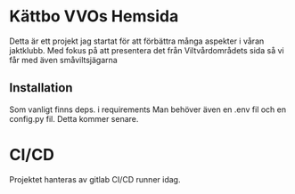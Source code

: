 # Kättbo VVOs Hemsida
Detta är ett projekt jag startat för att förbättra många aspekter i våran jaktklubb. Med fokus på att presentera det från Viltvårdområdets sida så vi får med även småviltsjägarna

## Installation

Som vanligt finns deps. i requirements
Man behöver även en .env fil och en config.py fil. Detta kommer senare.

# CI/CD
Projektet hanteras av gitlab CI/CD runner idag.
